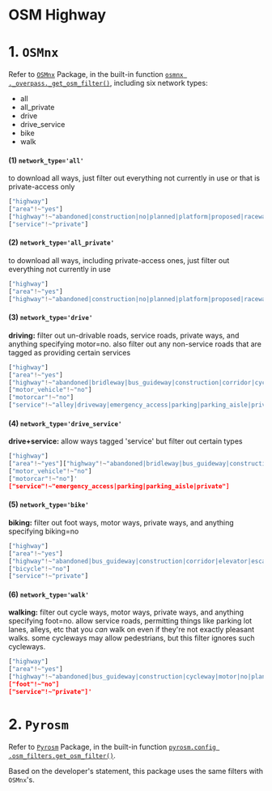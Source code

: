# OSM Highway


# 1. `OSMnx`

Refer to [`OSMnx`](https://osmnx.readthedocs.io/en/stable/) Package, in the built-in function [`osmnx
._overpass._get_osm_filter()`](https://github.com/gboeing/osmnx/blob/main/osmnx/_overpass.py), including six network types:

- all
- all_private
- drive
- drive_service
- bike
- walk

####  (1) **`network_type='all'`**

to download all ways, just filter out everything not currently in use or that is private-access only

```python
["highway"]
["area"!~"yes"]
["highway"!~"abandoned|construction|no|planned|platform|proposed|raceway|razed"]
["service"!~"private"]
```

####  (2) **`network_type='all_private'`**

 to download all ways, including private-access ones, just filter out everything not currently in use

```python
["highway"]
["area"!~"yes"]
["highway"!~"abandoned|construction|no|planned|platform|proposed|raceway|razed"]
```

####  (3) **`network_type='drive'`**

**driving:** filter out un-drivable roads, service roads, private ways, and anything specifying motor=no. also filter out any non-service roads that are tagged as providing certain services

```python
["highway"]
["area"!~"yes"]
["highway"!~"abandoned|bridleway|bus_guideway|construction|corridor|cycleway|elevator|escalator|footway|no|path|pedestrian|planned|platform|proposed|raceway|razed|service|steps|track"]
["motor_vehicle"!~"no"]
["motorcar"!~"no"]
["service"!~"alley|driveway|emergency_access|parking|parking_aisle|private"]
```

####  (4) **`network_type='drive_service'`**

**drive+service:** allow ways tagged 'service' but filter out certain types

```python
["highway"]
["area"!~"yes"]["highway"!~"abandoned|bridleway|bus_guideway|construction|corridor|cycleway|elevator|escalator|footway|no|path|pedestrian|planned|platform|proposed|raceway|razed|steps|track"]
["motor_vehicle"!~"no"]
["motorcar"!~"no"]'
["service"!~"emergency_access|parking|parking_aisle|private"]
```

####  (5) `network_type='bike'`

**biking:** filter out foot ways, motor ways, private ways, and anything specifying biking=no

```python
["highway"]
["area"!~"yes"]
["highway"!~"abandoned|bus_guideway|construction|corridor|elevator|escalator|footway|motor|no|planned|platform|proposed|raceway|razed|steps"]
["bicycle"!~"no"]
["service"!~"private"]
```

####  (6) `network_type='walk'`

**walking:** filter out cycle ways, motor ways, private ways, and anything specifying foot=no. allow service roads, permitting things like parking lot lanes, alleys, etc that you *can* walk on even if they're not exactly pleasant walks. some cycleways may allow pedestrians, but this filter ignores such cycleways.

```python
["highway"]
["area"!~"yes"]
["highway"!~"abandoned|bus_guideway|construction|cycleway|motor|no|planned|platform|proposed|raceway|razed"]'
["foot"!~"no"]
["service"!~"private"]'
```

# 2. `Pyrosm`

Refer to [`Pyrosm`](https://pyrosm.readthedocs.io/en/stable/) Package, in the built-in function [`pyrosm.config
.osm_filters.get_osm_filter()`](https://github.com/pyrosm/pyrosm/blob/master/pyrosm/config/osm_filters.py). 

Based on the developer's statement, this package uses the same filters with `OSMnx`'s.